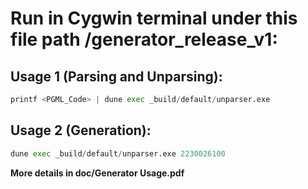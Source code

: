 # Run in Cygwin terminal under this file path /generator_release_v1:

## Usage 1 (Parsing and Unparsing): 

```python
printf <PGML_Code> | dune exec _build/default/unparser.exe
```

## Usage 2 (Generation):

```python
dune exec _build/default/unparser.exe 2230026100
```
**More details in doc/Generator Usage.pdf**
